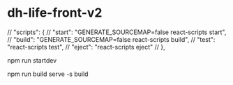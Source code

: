 # dh-life-front-v2

 // "scripts": {
  //   "start": "GENERATE_SOURCEMAP=false react-scripts start",
  //   "build": "GENERATE_SOURCEMAP=false react-scripts build",
  //   "test": "react-scripts test",
  //   "eject": "react-scripts eject"
  // },


npm run startdev


  npm run build
  serve -s build